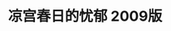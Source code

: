 ---
logo: images/animation/凉宫春日的忧郁2009版.jpg
title: 凉宫春日的忧郁 2009版
subTitle: 由京都动画制作的TV动画，于2009年4月2日开始放送，全28话(正序)

category: 动画

hasResource: true
downloadList:
  - intro: 1080P x264
    size: 47.2GB
    link: 
  - intro: 1080P x265
    size: 23.8GB
    link: 
  - intro: 720P x264
    size: 7.6GB
    link: 
  - intro: 独立音轨
    size: 1.1GB
    link: 
  - intro: 华盟字幕
    size: 48.8MB
    link: 
  - intro: 云盘 提取码:sysu
    size: 
    link: https://pan.baidu.com/s/1Rh0ZDeIGEYmg5dnyyp_Meg

downloadContent: |
  2007年7月7日，“SOS团官方网站”施行“七夕”活动，《朝日新闻》早报上出现“凉宫春日第2期决定制作！”全页广告。2007年12月18日，“SOS团官方网站”施行“消失”活动，宣布“第2期中止。将以此为基础决定制作全新动画”。
  在2009年2月6日发售的《Newtype》3月号上，正式宣布了TV动画“凉宫春日第2期”的制作决定。<br>
  《凉宫春日的忧郁 2009版》由京都动画制作，改编自谷川流创作的《凉宫春日系列》，全28集，采用了正序形式进行放送，依旧由石原立也担任监督。除了2006版的14集外，新增了原作小说《凉宫春日的叹息》全卷，《凉宫春日的烦闷》卷中的《竹叶狂想曲》，以及《凉宫春日的暴走》卷中的《漫无止境的八月》。<br><br>
  1080P版权属于:VCB-Studio<br>
  文件地址:https://vcb-s.com/archives/11328
---